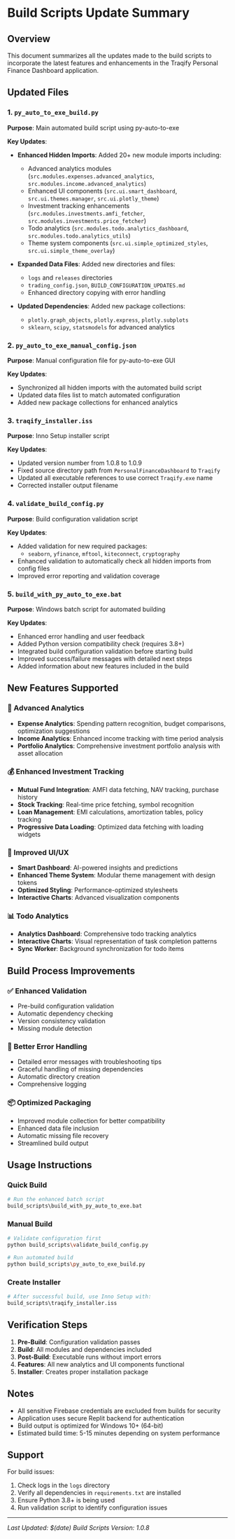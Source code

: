 # Build Scripts Update Summary

## Overview
This document summarizes all the updates made to the build scripts to incorporate the latest features and enhancements in the Traqify Personal Finance Dashboard application.

## Updated Files

### 1. `py_auto_to_exe_build.py`
**Purpose**: Main automated build script using py-auto-to-exe

**Key Updates**:
- **Enhanced Hidden Imports**: Added 20+ new module imports including:
  - Advanced analytics modules (`src.modules.expenses.advanced_analytics`, `src.modules.income.advanced_analytics`)
  - Enhanced UI components (`src.ui.smart_dashboard`, `src.ui.themes.manager`, `src.ui.plotly_theme`)
  - Investment tracking enhancements (`src.modules.investments.amfi_fetcher`, `src.modules.investments.price_fetcher`)
  - Todo analytics (`src.modules.todo.analytics_dashboard`, `src.modules.todo.analytics_utils`)
  - Theme system components (`src.ui.simple_optimized_styles`, `src.ui.simple_theme_overlay`)

- **Expanded Data Files**: Added new directories and files:
  - `logs` and `releases` directories
  - `trading_config.json`, `BUILD_CONFIGURATION_UPDATES.md`
  - Enhanced directory copying with error handling

- **Updated Dependencies**: Added new package collections:
  - `plotly.graph_objects`, `plotly.express`, `plotly.subplots`
  - `sklearn`, `scipy`, `statsmodels` for advanced analytics

### 2. `py_auto_to_exe_manual_config.json`
**Purpose**: Manual configuration file for py-auto-to-exe GUI

**Key Updates**:
- Synchronized all hidden imports with the automated build script
- Updated data files list to match automated configuration
- Added new package collections for enhanced analytics

### 3. `traqify_installer.iss`
**Purpose**: Inno Setup installer script

**Key Updates**:
- Updated version number from 1.0.8 to 1.0.9
- Fixed source directory path from `PersonalFinanceDashboard` to `Traqify`
- Updated all executable references to use correct `Traqify.exe` name
- Corrected installer output filename

### 4. `validate_build_config.py`
**Purpose**: Build configuration validation script

**Key Updates**:
- Added validation for new required packages:
  - `seaborn`, `yfinance`, `mftool`, `kiteconnect`, `cryptography`
- Enhanced validation to automatically check all hidden imports from config files
- Improved error reporting and validation coverage

### 5. `build_with_py_auto_to_exe.bat`
**Purpose**: Windows batch script for automated building

**Key Updates**:
- Enhanced error handling and user feedback
- Added Python version compatibility check (requires 3.8+)
- Integrated build configuration validation before starting build
- Improved success/failure messages with detailed next steps
- Added information about new features included in the build

## New Features Supported

### 🚀 Advanced Analytics
- **Expense Analytics**: Spending pattern recognition, budget comparisons, optimization suggestions
- **Income Analytics**: Enhanced income tracking with time period analysis
- **Portfolio Analytics**: Comprehensive investment portfolio analysis with asset allocation

### 💰 Enhanced Investment Tracking
- **Mutual Fund Integration**: AMFI data fetching, NAV tracking, purchase history
- **Stock Tracking**: Real-time price fetching, symbol recognition
- **Loan Management**: EMI calculations, amortization tables, policy tracking
- **Progressive Data Loading**: Optimized data fetching with loading widgets

### 🎨 Improved UI/UX
- **Smart Dashboard**: AI-powered insights and predictions
- **Enhanced Theme System**: Modular theme management with design tokens
- **Optimized Styling**: Performance-optimized stylesheets
- **Interactive Charts**: Advanced visualization components

### 📊 Todo Analytics
- **Analytics Dashboard**: Comprehensive todo tracking analytics
- **Interactive Charts**: Visual representation of task completion patterns
- **Sync Worker**: Background synchronization for todo items

## Build Process Improvements

### ✅ Enhanced Validation
- Pre-build configuration validation
- Automatic dependency checking
- Version consistency validation
- Missing module detection

### 🔧 Better Error Handling
- Detailed error messages with troubleshooting tips
- Graceful handling of missing dependencies
- Automatic directory creation
- Comprehensive logging

### 📦 Optimized Packaging
- Improved module collection for better compatibility
- Enhanced data file inclusion
- Automatic missing file recovery
- Streamlined build output

## Usage Instructions

### Quick Build
```bash
# Run the enhanced batch script
build_scripts\build_with_py_auto_to_exe.bat
```

### Manual Build
```bash
# Validate configuration first
python build_scripts\validate_build_config.py

# Run automated build
python build_scripts\py_auto_to_exe_build.py
```

### Create Installer
```bash
# After successful build, use Inno Setup with:
build_scripts\traqify_installer.iss
```

## Verification Steps

1. **Pre-Build**: Configuration validation passes
2. **Build**: All modules and dependencies included
3. **Post-Build**: Executable runs without import errors
4. **Features**: All new analytics and UI components functional
5. **Installer**: Creates proper installation package

## Notes

- All sensitive Firebase credentials are excluded from builds for security
- Application uses secure Replit backend for authentication
- Build output is optimized for Windows 10+ (64-bit)
- Estimated build time: 5-15 minutes depending on system performance

## Support

For build issues:
1. Check logs in the `logs` directory
2. Verify all dependencies in `requirements.txt` are installed
3. Ensure Python 3.8+ is being used
4. Run validation script to identify configuration issues

---
*Last Updated: $(date)*
*Build Scripts Version: 1.0.8*
